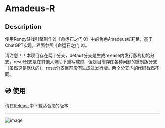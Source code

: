 # Amadeus-R
## Description
使用Renpy游戏引擎制作的《命运石之门 0》中的角色Amadeus红莉栖，基于ChatGPT实现。界面参照《命运石之门 0》。

请注意！！本项目存在两个分支，default分支是生成release内发行版的初始分支。reset分支是在其他人帮助下重写成的，但是目前存在各种问题的重制版分支（虽然这是默认的），reset分支目前没有生成过发行版。两个分支内的代码截然不同。
## :cd: 使用
请在[Release](https://github.com/ZYKsslm/Amadeus-R/releases)中下载适合您的版本

---

![image](https://github.com/MCDFsteve/AmadeusByRenPyAndChatGPT/assets/71605531/8a4beae2-1612-4b76-af22-c7c1a40e41a7)

